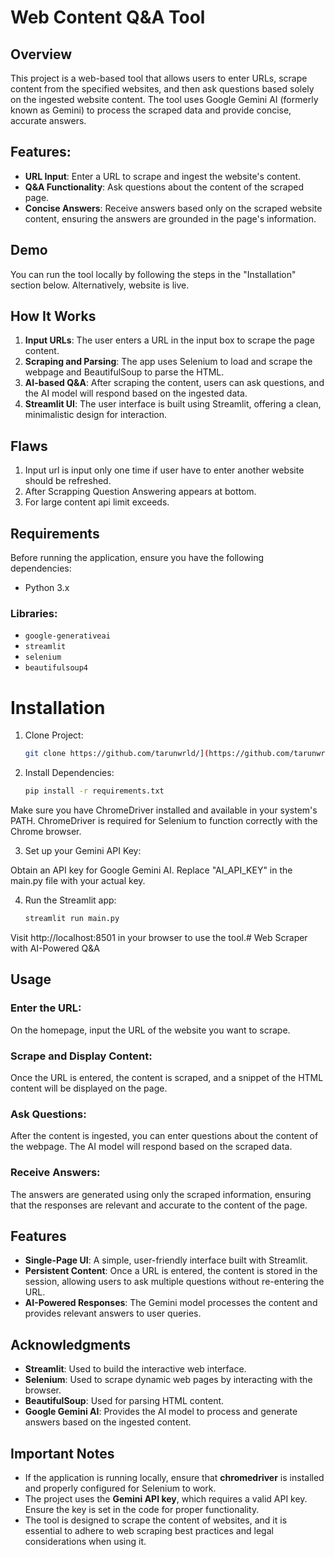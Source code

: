 # Web Content Q&A Tool

## Overview
This project is a web-based tool that allows users to enter URLs, scrape content from the specified websites, and then ask questions based solely on the ingested website content. The tool uses Google Gemini AI (formerly known as Gemini) to process the scraped data and provide concise, accurate answers.

## Features:
- **URL Input**: Enter a URL to scrape and ingest the website's content.
- **Q&A Functionality**: Ask questions about the content of the scraped page.
- **Concise Answers**: Receive answers based only on the scraped website content, ensuring the answers are grounded in the page's information.

## Demo
You can run the tool locally by following the steps in the "Installation" section below. Alternatively, website is live.

## How It Works
1. **Input URLs**: The user enters a URL in the input box to scrape the page content.
2. **Scraping and Parsing**: The app uses Selenium to load and scrape the webpage and BeautifulSoup to parse the HTML.
3. **AI-based Q&A**: After scraping the content, users can ask questions, and the AI model will respond based on the ingested data.
4. **Streamlit UI**: The user interface is built using Streamlit, offering a clean, minimalistic design for interaction.

## Flaws
1. Input url is input only one time if user have to enter another website should be refreshed.
2. After Scrapping Question Answering appears at bottom.
3. For large content api limit exceeds.

## Requirements
Before running the application, ensure you have the following dependencies:

- Python 3.x

### Libraries:
- `google-generativeai`
- `streamlit`
- `selenium`
- `beautifulsoup4`
# Installation


1. Clone Project:
    ```bash
   git clone https://github.com/tarunwrld/](https://github.com/tarunwrld/AiSensy-Task

2. Install Dependencies:
    ```bash
    pip install -r requirements.txt
Make sure you have ChromeDriver installed and available in your system's PATH. ChromeDriver is required for Selenium to function correctly with the Chrome browser.

3. Set up your Gemini API Key:

Obtain an API key for Google Gemini AI.
Replace "AI_API_KEY" in the main.py file with your actual key.

4. Run the Streamlit app:
    ```bash
    streamlit run main.py
Visit http://localhost:8501 in your browser to use the tool.# Web Scraper with AI-Powered Q&A

## Usage

### Enter the URL:
On the homepage, input the URL of the website you want to scrape.

### Scrape and Display Content:
Once the URL is entered, the content is scraped, and a snippet of the HTML content will be displayed on the page.

### Ask Questions:
After the content is ingested, you can enter questions about the content of the webpage. The AI model will respond based on the scraped data.

### Receive Answers:
The answers are generated using only the scraped information, ensuring that the responses are relevant and accurate to the content of the page.

## Features

- **Single-Page UI**: A simple, user-friendly interface built with Streamlit.
- **Persistent Content**: Once a URL is entered, the content is stored in the session, allowing users to ask multiple questions without re-entering the URL.
- **AI-Powered Responses**: The Gemini model processes the content and provides relevant answers to user queries.



## Acknowledgments

- **Streamlit**: Used to build the interactive web interface.
- **Selenium**: Used to scrape dynamic web pages by interacting with the browser.
- **BeautifulSoup**: Used for parsing HTML content.
- **Google Gemini AI**: Provides the AI model to process and generate answers based on the ingested content.

## Important Notes

- If the application is running locally, ensure that **chromedriver** is installed and properly configured for Selenium to work.
- The project uses the **Gemini API key**, which requires a valid API key. Ensure the key is set in the code for proper functionality.
- The tool is designed to scrape the content of websites, and it is essential to adhere to web scraping best practices and legal considerations when using it.

